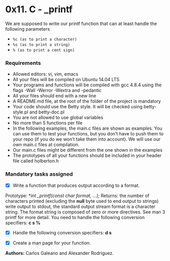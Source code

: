 # 0x11. C - _printf

We are supposed to write our printf function that can at least handle the following parameters

- `%c (as to print a character)`
- `%s (as to print a string)`
- `% (as to print a cent sign)`

### Requirements

- Allowed editors: vi, vim, emacs
- All your files will be compiled on Ubuntu 14.04 LTS
- Your programs and functions will be compiled with gcc 4.8.4 using the flags -Wall -Werror -Wextra and -pedantic
- All your files should end with a new line
- A README.md file, at the root of the folder of the project is mandatory
- Your code should use the Betty style. It will be checked using betty-style.pl and betty-doc.pl
- You are not allowed to use global variables
- No more than 5 functions per file
- In the following examples, the main.c files are shown as examples. You can use them to test your functions, but you don’t have to push them to your repo (if you do we won’t take them into account). We will use our own main.c files at compilation.
- Our main.c files might be different from the one shown in the examples
- The prototypes of all your functions should be included in your header file called holberton.h

### Mandatory tasks assigned

- [x] Write a function that produces output according to a format.

Prototype: **int _printf(const char *format, ...);**
Returns: the number of characters printed (excluding the **null** byte used to end output to strings)
write output to stdout, the standard output stream
format is a character string. The format string is composed of zero or more directives. See man 3 printf for more detail. You need to handle the following conversion specifiers:
**c s %**

- [x] Handle the following conversion specifiers: **d s**

- [x] Create a man page for your function.

**Authors:** Carlos Galeano and Alexander Rodriguez.
